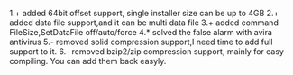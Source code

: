 1.+ added 64bit offset support, single installer size can be up to 4GB
2.+ added data file support,and it can be multi data file
3.+ added command FileSize,SetDataFile off/auto/force
4.* solved the false alarm with avira antivirus
5.- removed solid compression support,I need time to add full support to it.
6.- removed bzip2/zip compression support, mainly for easy compiling. You can add them back easyly.